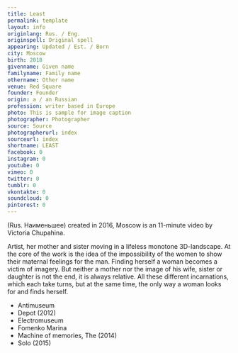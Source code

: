 ```yaml
---
title: Least
permalink: template
layout: info
originlang: Rus. / Eng.
originspell: Original spell
appearing: Updated / Est. / Born
city: Moscow
birth: 2018
givenname: Given name
familyname: Family name
othername: Other name
venue: Red Square
founder: Founder
origin: a / an Russian
profession: writer based in Europe
photo: This is sample for image caption
photographer: Photographer
source: Source
photographerurl: index
sourceurl: index
shortname: LEAST
facebook: 0
instagram: 0
youtube: 0
vimeo: 0
twitter: 0
tumblr: 0
vkontakte: 0
soundcloud: 0
pinterest: 0
---
```


(Rus. Наименьшее) created in 2016, Moscow is an 11-minute video by Victoria Chupahina.

Artist, her mother and sister moving in a lifeless monotone 3D-landscape. At the core of the work is the idea of the impossibility of the women to show their maternal feelings for the man. Finding herself a woman becomes a victim of imagery. But neither a mother nor the image of his wife, sister or daughter is not the end, it is always relative. All these different incarnations, which each take turns, but at the same time, the only way a woman looks for and finds herself.

+ Antimuseum
+ Depot (2012)
+ Electromuseum
+ Fomenko Marina
+ Machine of memories, The (2014)
+ Solo (2015)
